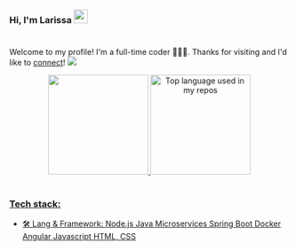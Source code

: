 ### Hi, I'm Larissa <img src="https://media.giphy.com/media/hvRJCLFzcasrR4ia7z/giphy.gif" width="25px"><h1 align="center">
  Welcome to my profile! I'm a full-time coder 👨🏻‍💻. Thanks for visiting and I'd like to [connect](https://www.linkedin.com/in/larissa-martinssouza/)!
   ![](https://visitor-badge.glitch.me/badge?page_id=larissamartinsss.larissamartinsss)
  
<div align="center">
  <a href="https://github.com/larissamartinsss">
  <img height="180em" src="https://github-readme-stats.vercel.app/api?username=larissamartinsss&show_icons=true&theme=dracula&include_all_commits=true&count_private=true"/>
   <img height="180em" src="https://github-readme-stats.vercel.app/api/top-langs/?username=larissamartinsss&layout=compact&langs_count=7&theme=dracula" alt="Top language used in my repos"/>
  </div>
<br/>
  
  ### Tech stack:
  
- 🛠 Lang & Framework: 
  Node.js 
  Java
  Microservices
  Spring Boot
  Docker
  Angular
  Javascript
  HTML, CSS
 

